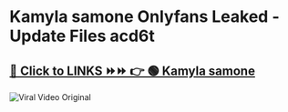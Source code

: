 
 # Kamyla samone Onlyfans Leaked - Update Files acd6t

## <h2><a href="https://clipsfans.com/Kamyla_samone&ref=git">🔗 Click to LINKS ⏩⏩ 👉 🟢 Kamyla samone </a></h2>

<a href="https://clipsfans.com/Kamyla_samone&ref=git" rel="nofollow" data-target="animated-image.originalLink"><img src="https://i.ibb.co.com/xMMVF88/686577567.gif" alt="Viral Video Original" style="max-width: 100%; display: inline-block;" data-target="animated-image.originalImage"></a>

